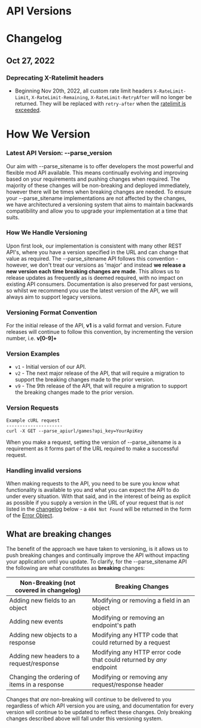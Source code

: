 # API Versions

# Changelog

## Oct 27, 2022

### Deprecating X-Ratelimit headers

- Beginning Nov 20th, 2022, all custom rate limit headers `X-RateLimit-Limit`, `X-RateLimit-Remaining`, `X-RateLimit-RetryAfter` will no longer be returned. They will be replaced with `retry-after` when the [ratelimit is exceeded](/#rate-limiting).

# How We Version

### Latest API Version: <span class="versionwrap latest">--parse_version</span> 

Our aim with --parse_sitename is to offer developers the most powerful and flexible mod API available. This means continually evolving and improving based on your requirements and pushing changes when required. The majority of these changes will be non-breaking and deployed immediately, however there will be times when breaking changes are needed. To ensure your --parse_sitename implementations are not affected by the changes, we have architectured a versioning system that aims to maintain backwards compatibility and allow you to upgrade your implementation at a time that suits.

### How We Handle Versioning

Upon first look, our implementation is consistent with many other REST API's, where you have a version specified in the URL and can change that value as required. The --parse_sitename API follows this convention - however, we don't treat our versions as 'major' and instead __we release a new version each time breaking changes are made__. This allows us to release updates as frequently as is deemed required, with no impact on existing API consumers. Documentation is also preserved for past versions, so whilst we recommend you use the latest version of the API, we will always aim to support legacy versions.

### Versioning Format Convention

For the initial release of the API, __v1__ is a valid format and version. Future releases will continue to follow this convention, by incrementing the version number, i.e. __v[0-9]+__

### Version Examples

- `v1` - Initial version of our API.
- `v2` - The next major release of the API, that will require a migration to support the breaking changes made to the prior version.
- `v9` - The 9th release of the API, that will require a migration to support the breaking changes made to the prior version.

### Version Requests
```shell
Example cURL request
---------------------
curl -X GET --parse_apiurl/games?api_key=YourApiKey
```

When you make a request, setting the version of --parse_sitename is a requirement as it forms
part of the URL required to make a successful request. 

### Handling invalid versions

When making requests to the API, you need to be sure you know what functionality is available to you
and what you can expect the API to do under every situation. With that said, and in the interest of
being as explicit as possible if you supply a version in the URL of your request that is _not_ listed
in the [changelog](#api-versions) below - a `404 Not Found` will be returned in the form of the [Error Object](/#error-object).

## What are breaking changes

The benefit of the approach we have taken to versioning, is it allows us to push breaking changes
and continually improve the API without impacting your application until you update. To clarify, for the --parse_sitename API the following
are what constitutes as __breaking__ changes:

Non-Breaking (not covered in changelog) | Breaking Changes
---------- | ----------  
Adding new fields to an object | Modifying or removing a field in an object
Adding new events | Modifying or removing an endpoint's path
Adding new objects to a response | Modifying any HTTP code that could returned by a request
Adding new headers to a request/response | Modifying any HTTP error code that could returned by _any_ endpoint
Changing the ordering of items in a response | Modifying or removing any request/response header
  
Changes that _are_ non-breaking will continue to be delivered to you regardless of which API version you are using, and documentation for every version will continue to be updated to reflect these changes. Only breaking changes described above will fall under this versioning system.